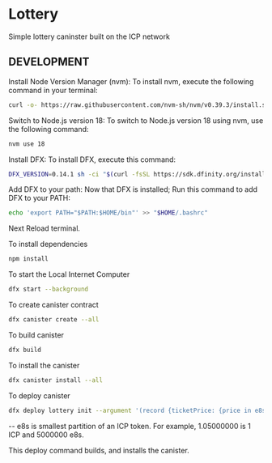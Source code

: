 # Lottery

Simple lottery caninster built on the ICP network

## DEVELOPMENT

Install Node Version Manager (nvm): To install nvm, execute the following command in your terminal:

```bash
curl -o- https://raw.githubusercontent.com/nvm-sh/nvm/v0.39.3/install.sh | bash
```

Switch to Node.js version 18: To switch to Node.js version 18 using nvm, use the following command:

```bash
nvm use 18
```

Install DFX: To install DFX, execute this command:

``` bash
DFX_VERSION=0.14.1 sh -ci "$(curl -fsSL https://sdk.dfinity.org/install.sh)"
```

Add DFX to your path: Now that DFX is installed; Run this command to add DFX to your PATH:

```bash
echo 'export PATH="$PATH:$HOME/bin"' >> "$HOME/.bashrc"
```

Next Reload terminal.

To install dependencies

```bash
npm install
```

To start the Local Internet Computer

```bash
dfx start --background
```

To create canister contract

```bash
dfx canister create --all
```

To build canister

```bash
dfx build
```

To install the canister

```bash
dfx canister install --all
```

To deploy canister

```bash
dfx deploy lottery init --argument '(record {ticketPrice: {price in e8s}, lotteryDuration: {duration in nanoseconds} })'
```

-- e8s is smallest partition of an ICP token. For example, 1.05000000 is 1 ICP and 5000000 e8s.

This deploy command builds, and installs the canister.
